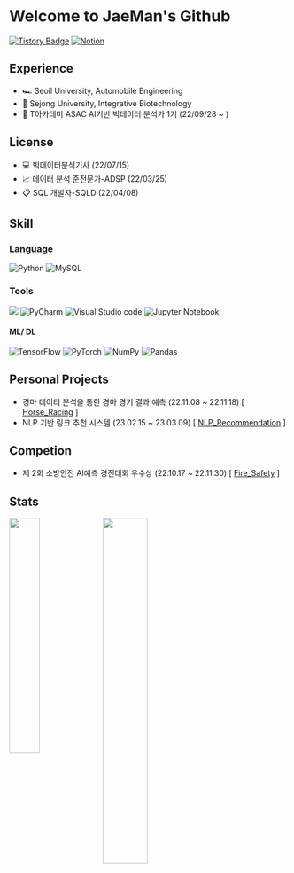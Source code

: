 # Welcome to JaeMan's Github
[![Tistory Badge](https://img.shields.io/badge/Tistory-555263?style=flat&logo=Tistory&logoColor=white)](https://sjm2449.tistory.com/)
[![Notion](https://img.shields.io/badge/Notion-000000?style=flat&logo=notion&logoColor=white)](https://shocking-horn-afc.notion.site/56f574fb189147609930a7bde32cbd72)

## **Experience**
- 🏎️ Seoil University, Automobile Engineering
- 🧬 Sejong University, Integrative Biotechnology
- 🏫 T아카데미 ASAC AI기반 빅데이터 분석가 1기 (22/09/28 ~ )

## **License**
- 💻 빅데이터분석기사 (22/07/15)
- 📈 데이터 분석 준전문가-ADSP (22/03/25)
- 📋 SQL 개발자-SQLD (22/04/08)

## **Skill**
### Language 
![Python](https://img.shields.io/badge/python-3670A0?style=for-the-badge&logo=python&logoColor=ffdd54) ![MySQL](https://img.shields.io/badge/mysql-%2300f.svg?style=for-the-badge&logo=mysql&logoColor=ffdd54)

### Tools 
<img src="https://img.shields.io/badge/Google Colab-F9AB00?style=for-the-badge&logo=Google Colab&logoColor=white"> ![PyCharm](https://img.shields.io/badge/pycharm-143?style=for-the-badge&logo=pycharm&logoColor=black&color=black&labelColor=green) ![Visual Studio code](https://img.shields.io/badge/isual%20Studio%20Code-007ACC.svg?style=for-the-badge&logo=Visual-Studio-code&logoColor=white) ![Jupyter Notebook](https://img.shields.io/badge/jupyter-%23FA0F00.svg?style=for-the-badge&logo=jupyter&logoColor=white)

#### ML/ DL 
![TensorFlow](https://img.shields.io/badge/TensorFlow-%23FF6F00.svg?style=for-the-badge&logo=TensorFlow&logoColor=white)  ![PyTorch](https://img.shields.io/badge/PyTorch-%23EE4C2C.svg?style=for-the-badge&logo=PyTorch&logoColor=white) ![NumPy](https://img.shields.io/badge/numpy-%23013243.svg?style=for-the-badge&logo=numpy&logoColor=white) ![Pandas](https://img.shields.io/badge/pandas-%23150458.svg?style=for-the-badge&logo=pandas&logoColor=white) 

## **Personal Projects**
  - 경마 데이터 분석을 통한 경마 경기 결과 예측 (22.11.08 ~ 22.11.18) [ [Horse_Racing](https://github.com/shimjaeman/Horse-Racing-Projections) ]
  - NLP 기반 링크 추천 시스템 (23.02.15 ~ 23.03.09) [ [NLP_Recommendation](https://github.com/shimjaeman/NLP-based_Recommendation_System) ]

## **Competion** 
  - 제 2회 소방안전 AI예측 경진대회 우수상 (22.10.17 ~ 22.11.30) [ [Fire_Safety](https://github.com/shimjaeman/Fire_Safety_Competition) ] 

## **Stats**

<img align='left' width='33%' src="http://mazassumnida.wtf/api/v2/generate_badge?boj=sjm2449">

<img align='left' width='40%' src="https://github-readme-stats.vercel.app/api/?username=shimjaeman&show_icons=true&title_color=fff&icon_color=79ff97&text_color=9f9f9f&bg_color=151515">
